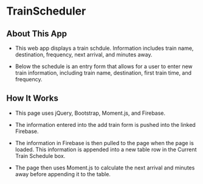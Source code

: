 # TrainScheduler

## About This App

* This web app displays a train schdule. Information includes train name, destination, frequency, next arrival, and minutes away.

* Below the schedule is an entry form that allows for a user to enter new train information, including train name, destination, first train time, and frequency.


## How It Works

* This page uses jQuery, Bootstrap, Moment.js,  and Firebase.

* The information entered into the add train form is pushed into the linked Firebase.

* The information in Firebase is then pulled to the page when the page is loaded. This information is appended into a new table row in the Current Train Schedule box.

* The page then uses Moment.js to calculate the next arrival and minutes away before appending it to the table.